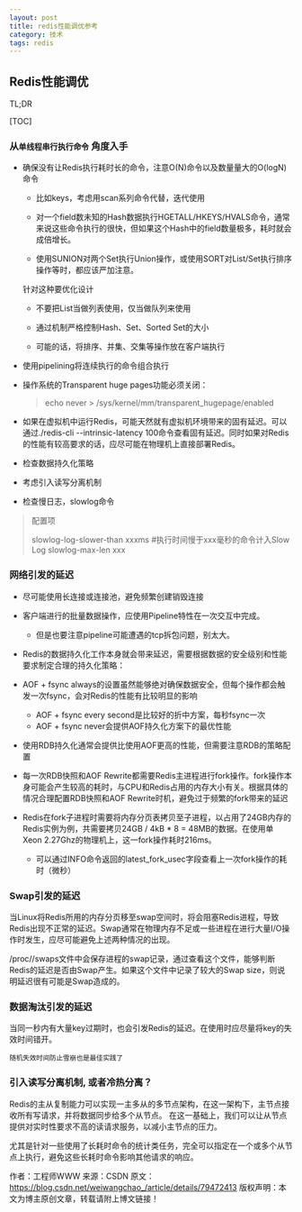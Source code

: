 ```yaml
---
layout: post
title: redis性能调优参考
category: 技术
tags: redis
---
```




## Redis性能调优

TL;DR

[TOC]



### 从``单线程串行执行命令`` 角度入手



- 确保没有让Redis执行耗时长的命令，注意O(N)命令以及数量量大的O(logN)命令

  - 比如keys，考虑用scan系列命令代替，迭代使用

  - 对一个field数未知的Hash数据执行HGETALL/HKEYS/HVALS命令，通常来说这些命令执行的很快，但如果这个Hash中的field数量极多，耗时就会成倍增长。
  - 使用SUNION对两个Set执行Union操作，或使用SORT对List/Set执行排序操作等时，都应该严加注意。

   针对这种要优化设计

  - 不要把List当做列表使用，仅当做队列来使用

  - 通过机制严格控制Hash、Set、Sorted Set的大小
  - 可能的话，将排序、并集、交集等操作放在客户端执行

- 使用pipelining将连续执行的命令组合执行

- 操作系统的Transparent huge pages功能必须关闭：

  > echo never > /sys/kernel/mm/transparent_hugepage/enabled

  

- 如果在虚拟机中运行Redis，可能天然就有虚拟机环境带来的固有延迟。可以通过./redis-cli --intrinsic-latency 100命令查看固有延迟。同时如果对Redis的性能有较高要求的话，应尽可能在物理机上直接部署Redis。

- 检查数据持久化策略

- 考虑引入读写分离机制

  

- 检查慢日志，slowlog命令

> 配置项
>
> slowlog-log-slower-than xxxms  #执行时间慢于xxx毫秒的命令计入Slow Log
> slowlog-max-len xxx  



### 网络引发的延迟

- 尽可能使用长连接或连接池，避免频繁创建销毁连接
- 客户端进行的批量数据操作，应使用Pipeline特性在一次交互中完成。
  - 但是也要注意pipeline可能遭遇的tcp拆包问题，别太大。
- Redis的数据持久化工作本身就会带来延迟，需要根据数据的安全级别和性能要求制定合理的持久化策略：

- AOF + fsync always的设置虽然能够绝对确保数据安全，但每个操作都会触发一次fsync，会对Redis的性能有比较明显的影响
  - AOF + fsync every second是比较好的折中方案，每秒fsync一次
  - AOF + fsync never会提供AOF持久化方案下的最优性能
- 使用RDB持久化通常会提供比使用AOF更高的性能，但需要注意RDB的策略配置
- 每一次RDB快照和AOF Rewrite都需要Redis主进程进行fork操作。fork操作本身可能会产生较高的耗时，与CPU和Redis占用的内存大小有关。根据具体的情况合理配置RDB快照和AOF Rewrite时机，避免过于频繁的fork带来的延迟
- Redis在fork子进程时需要将内存分页表拷贝至子进程，以占用了24GB内存的Redis实例为例，共需要拷贝24GB / 4kB * 8 = 48MB的数据。在使用单Xeon 2.27Ghz的物理机上，这一fork操作耗时216ms。
  - 可以通过INFO命令返回的latest_fork_usec字段查看上一次fork操作的耗时（微秒）



### Swap引发的延迟

当Linux将Redis所用的内存分页移至swap空间时，将会阻塞Redis进程，导致Redis出现不正常的延迟。Swap通常在物理内存不足或一些进程在进行大量I/O操作时发生，应尽可能避免上述两种情况的出现。

/proc/<pid>/swaps文件中会保存进程的swap记录，通过查看这个文件，能够判断Redis的延迟是否由Swap产生。如果这个文件中记录了较大的Swap size，则说明延迟很有可能是Swap造成的。

### 数据淘汰引发的延迟
当同一秒内有大量key过期时，也会引发Redis的延迟。在使用时应尽量将key的失效时间错开。

`随机失效时间防止雪崩也是最佳实践了`



### 引入读写分离机制, 或者冷热分离？

Redis的主从复制能力可以实现一主多从的多节点架构，在这一架构下，主节点接收所有写请求，并将数据同步给多个从节点。
在这一基础上，我们可以让从节点提供对实时性要求不高的读请求服务，以减小主节点的压力。

尤其是针对一些使用了长耗时命令的统计类任务，完全可以指定在一个或多个从节点上执行，避免这些长耗时命令影响其他请求的响应。

作者：工程师WWW 
来源：CSDN 
原文：https://blog.csdn.net/weiwangchao_/article/details/79472413 
版权声明：本文为博主原创文章，转载请附上博文链接！
